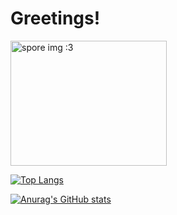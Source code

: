 <h1>Greetings!</h1>
<img src="https://user-images.githubusercontent.com/37965278/138566437-4b1127f9-95dc-4aa8-8a98-88baf4c11ef4.png" alt="spore img :3" height="200" width="250"/> 
 
[![Top Langs](https://github-readme-stats.vercel.app/api/top-langs/?username=kodenart&theme=gruvbox_light)](https://github.com/anuraghazra/github-readme-stats)

[![Anurag's GitHub stats](https://github-readme-stats.vercel.app/api?username=kodenart&show_icons=true&theme=gruvbox_light&hide_title=true&include_all_commits=true&hide=stars)](https://github.com/anuraghazra/github-readme-stats) 



<!--- ![photo_2021-10-23_14-40-43-removebg-preview](https://user-images.githubusercontent.com/37965278/138567686-b05ebf68-d885-459d-8024-565e55788041.png)
